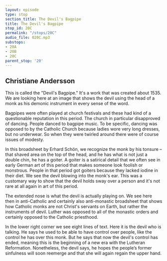 ```yaml
---
layout: episode
type: stop
section_title: The Devil's Bagpipe
title: The Devil's Bagpipe
stop_id: 20C
permalink: "/stops/20C"
audio_file: 020C.mp3
substops:
- 20A
- 20B
- 20C
parent_stop: '20'
---
```


## Christiane Andersson

This is called the "Devil's Bagpipe." It's a work that was created about 1535. We are looking here at an image that shows the devil using the head of a monk as his demonic instrument in every sense of the word.

Bagpipes were often played at church festivals and these had kind of a questionable reputation in this period. The church in particular disapproved of dancing. People danced to bagpipe music. To be specific, dancing was opposed to by the Catholic Church because ladies wore very long dresses, but no underwear. So when they were twirled around there were of course issues of modesty.

In this broadsheet by Erhard Schön, we recognize the monk by his tonsure – that shaved area on the top of the head, and he has what is not just a double chin, he has a goiter. A goiter is a satirical detail that we often see in early German art of this period that makes someone look foolish or monstrous. People in that period got goiters because they lacked iodine in their diet. We see the devil blowing into the monk's ear. This was a customary way to show that the devil holds sway over a person and it's not rare at all again in art of this period.

The extended nose is what the devil is actually playing on. We see here then in anti-Catholic and certainly also anti-monastic broadsheet that shows how Catholic monks are not Christ's servants on Earth, but rather the instruments of devil. Luther was opposed to all of the monastic orders and certainly opposed to the Catholic priesthood.

In the lower right corner we see eight lines of text. Here it is the devil who is talking. He says he used to be able to have control over people, like the control he has over this monk. But he says that now the devil's control has ended, meaning this is the beginning of a new era with the Lutheran Reformation. Nonetheless, the devil says, he hopes the people’s former sinfulness will soon reemerge and that she will again regain the upper hand.
